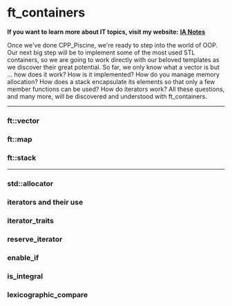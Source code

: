 # ft_containers

**If you want to learn more about IT topics, visit my website:** [**IA Notes**](https://ia-notes.com/)

Once we've done CPP_Piscine, we're ready to step into the world of OOP. Our next big step will be to implement some of the most used STL containers, so we are going to work directly with our beloved templates as we discover their great potential. So far, we only know what a vector is but ... how does it work? How is it implemented? How do you manage memory allocation? How does a stack encapsulate its elements so that only a few member functions can be used? How do iterators work? All these questions, and many more, will be discovered and understood with ft_containers.

<hr>

### ft::vector

### ft::map

### ft::stack

<hr>

### std::allocator

### iterators and their use

### iterator_traits

### reserve_iterator

### enable_if

### is_integral

### lexicographic_compare
